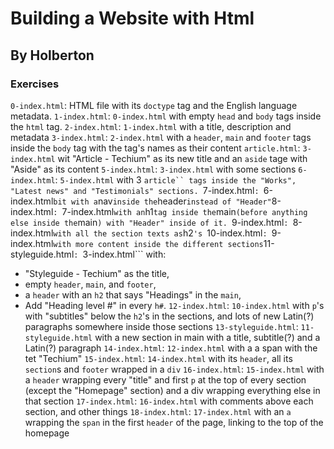 # Building a Website with Html
## By Holberton
### Exercises
```0-index.html```: HTML file with its ```doctype``` tag and the English language metadata.
```1-index.html```: ```0-index.html``` with empty ```head``` and ```body``` tags inside the ```html``` tag.
```2-index.html```: ```1-index.html``` with a title, description and metadata
```3-index.html```: ```2-index.html``` with a ```header```, ```main``` and ```footer``` tags inside the ```body``` tag with the tag's names as their content
```article.html```: ```3-index.html``` wit "Article - Techium" as its new title and an ```aside``` tage with "Aside" as its content
```5-index.html```: ```3-index.html``` with some sections
```6-index.html```: ```5-index.html``` with 3 ```article`` tags inside the "Works", "Latest news" and "Testimonials" sections.
```7-index.html```: ```6-index.html``` bit with a ```nav``` inside the ```header``` instead of "Header"
```8-index.html```: ```7-index.html``` with an ```h1``` tag inside the ```main``` (before anything else inside the ```main```) with "Header" inside of it.
```9-index.html```: ```8-index.html``` with all the section texts as ```h2```'s
```10-index.html```: ```9-index.html``` with more content inside the different sections
```11-styleguide.html```: ```3-index.html``` with:
- "Styleguide - Techium" as the title,
- empty ```header```, ```main```, and ```footer```,
- a ```header``` with an ```h2``` that says "Headings" in the ```main```,
- Add "Heading level #" in every ```h#```.
```12-index.html```: ```10-index.html``` with ```p```'s with "subtitles" below the ```h2```'s in the sections, and lots of new Latin(?) paragraphs somewhere inside those sections
```13-styleguide.html```: ```11-styleguide.html``` with a new section in main with a title, subtitle(?) and a Latin(?) paragraph
```14-index.html```: ```12-index.html``` with a a span with the tet "Techium"
```15-index.html```: ```14-index.html``` with its ```header```, all its ```section```s and ```footer``` wrapped in a ```div```
```16-index.html```: ```15-index.html``` with a ```header``` wrapping every "title" and first ```p``` at the top of every section (except the "Homepage" section) and a div wrapping everything else in that section
```17-index.html```: ```16-index.html``` with comments above each section, and other things
```18-index.html```: ```17-index.html``` with an ```a``` wrapping the ```span``` in the first ```header``` of the page, linking to the top of the homepage

